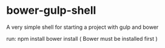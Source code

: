 # bower-gulp-shell

A very simple shell for starting a project with gulp and bower

run:
npm install
bower install ( Bower must be installed first )
